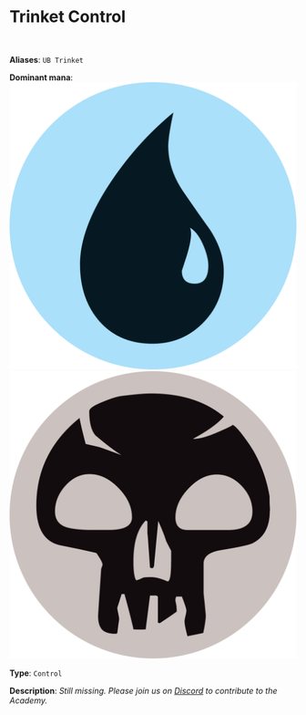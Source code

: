 <!-- This page is automatically generated by Myr: do not update it manually. -->
<!-- Changes directly applied here will be lost. -->
<!-- If you plan to update this page, please update the template at https://github.com/Pauperformance/pauperformance-bot -->
<!-- Templates can be found under pauperformance-bot/resources/templates/ -->
# Trinket Control
<br/>

**Aliases**: `UB Trinket`


**Dominant mana**: <img src="../resources/images/mana/U.png" class="dominant-mana-icon"/> <img src="../resources/images/mana/B.png" class="dominant-mana-icon"/>

**Type**: `Control`

**Description**: _Still missing. Please join us on [Discord](https://discord.gg/fYQbpjjkQ3) to contribute to the Academy._











